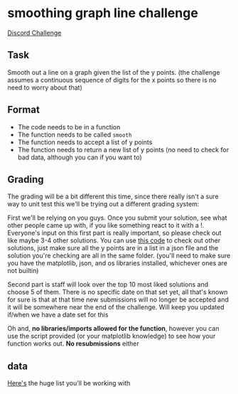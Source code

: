 # smoothing graph line challenge

[Discord Challenge](https://discordapp.com/channels/501090983539245061/713841395965624490/718213999916744744)

## Task

Smooth out a line on a graph given the list of the y points. (the challenge assumes a continuous sequence of digits for the x points so there is no need to worry about that)

## Format

- The code needs to be in a function
- The function needs to be called `smooth`
- The function needs to accept a list of y points
- The function needs to return a new list of y points (no need to check for bad data, although you can if you want to)

## Grading

The grading will be a bit different this time, since there really isn't a sure way to unit test this we'll be trying out a different grading system:

First we'll be relying on you guys. Once you submit your solution, see what other people came up with, if you like something react to it with a !. Everyone's input on this first part is really important, so please check out like maybe 3-4 other solutions.
You can use [this code](https://paste.pythondiscord.com/etesopidag.py) to check out other solutions, just make sure all the y points are in a list in a json file and the solution you're checking are all in the same folder. (you'll need to make sure you have the matplotlib, json, and os libraries installed, whichever ones are not builtin)

Second part is staff will look over the top 10 most liked solutions and choose 5 of them. There is no specific date on that set yet, all that's known for sure is that at that time new submissions will no longer be accepted and it will be somewhere near the end of the challenge. Will keep you updated if/when we have a date set for this

Oh and, **no libraries/imports allowed for the function**, however you can use the script provided (or your matplotlib knowledge) to see how your function works out. **No resubmissions** either

## data

[Here's](https://paste.pythondiscord.com/atokohunef.py) the huge list you'll be working with
